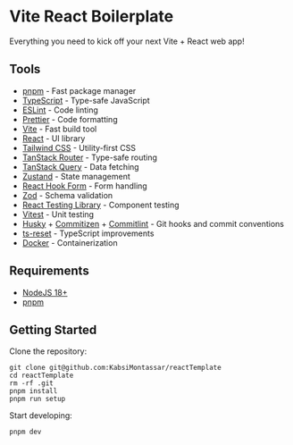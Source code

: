 # Vite React Boilerplate

Everything you need to kick off your next Vite + React web app!

## Tools

- [pnpm](https://pnpm.io) - Fast package manager
- [TypeScript](https://www.typescriptlang.org) - Type-safe JavaScript
- [ESLint](https://eslint.org) - Code linting
- [Prettier](https://prettier.io) - Code formatting
- [Vite](https://vitejs.dev) - Fast build tool
- [React](https://react.dev) - UI library
- [Tailwind CSS](https://tailwindcss.com) - Utility-first CSS
- [TanStack Router](https://tanstack.com/router/v1) - Type-safe routing
- [TanStack Query](https://tanstack.com/query/latest) - Data fetching
- [Zustand](https://zustand-demo.pmnd.rs) - State management
- [React Hook Form](https://react-hook-form.com) - Form handling
- [Zod](https://zod.dev) - Schema validation
- [React Testing Library](https://testing-library.com) - Component testing
- [Vitest](https://vitest.dev) - Unit testing
- [Husky](https://github.com/typicode/husky#readme) + [Commitizen](https://github.com/commitizen/cz-cli#readme) + [Commitlint](https://github.com/conventional-changelog/commitlint#readme) - Git hooks and commit conventions
- [ts-reset](https://github.com/total-typescript/ts-reset#readme) - TypeScript improvements
- [Docker](https://www.docker.com) - Containerization

## Requirements

- [NodeJS 18+](https://nodejs.org/en)
- [pnpm](https://pnpm.io)

## Getting Started

Clone the repository:

```
git clone git@github.com:KabsiMontassar/reactTemplate
cd reactTemplate
rm -rf .git
pnpm install
pnpm run setup
```

Start developing:

```
pnpm dev
```
